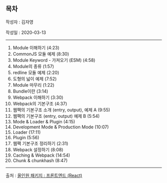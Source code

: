 ## 목차 

작성자 : 김자영

작성일 : 2020-03-13

---

1. Module 이해하기 (4:23)
2. CommonJS 모듈 예제 (8:30)
3. Module Keyword - 가져오기 (ESM) (4:58)
4. Module의 종류 (1:57)
5. redline 모듈 예제 (2:20)
6. 도형의 넓이 예제 (7:52)
7. Module 마무리 (1:22)
8. Bundle이란 (3:14)
9. Webpack 이해하기 (3:30)
10. Webpack의 기본구조 (4:37)
11. 웹팩의 기본구조 소개 (entry, output), 예제 A (9:55)
12. 웹팩의 기본구조 (entry, output) 예제 B (5:54)
13. Mode & Loader & Plugin (4:15)
14. Development Mode & Production Mode (10:07)
15. Loader (17:11)
16. Plugin (5:56)
17. 웹팩 기본구조 정리하기 (2:31)
18. Webpack 설정하기 (8:08)
19. Caching & Webpack (14:54)
20. Chunk & chunkhash (8:47)

---
출처 : [올인원 패키지 : 프론트엔드 (React)](https://www.fastcampus.co.kr/dev_online_react/)